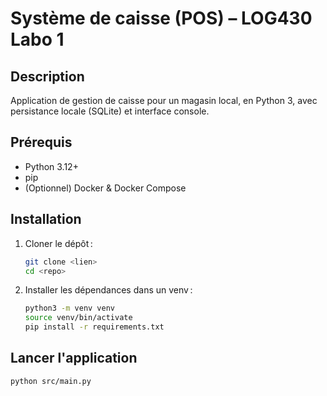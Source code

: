 # Système de caisse (POS) – LOG430 Labo 1

## Description
Application de gestion de caisse pour un magasin local, en Python 3, avec persistance locale (SQLite) et interface console.

## Prérequis

- Python 3.12+
- pip
- (Optionnel) Docker & Docker Compose

## Installation

1. Cloner le dépôt :
    ```bash
    git clone <lien>
    cd <repo>
    ```

2. Installer les dépendances dans un venv :
    ```bash
    python3 -m venv venv
    source venv/bin/activate
    pip install -r requirements.txt
    ```

## Lancer l'application

```bash
python src/main.py
